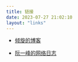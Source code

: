 ```yaml
---
title: 链接
date: 2023-07-27 21:02:10
layout: "links"
---
```

- [倾旋的博客](https://payloads.online/)

- [阮一峰的网络日志](https://www.ruanyifeng.com/blog/)
